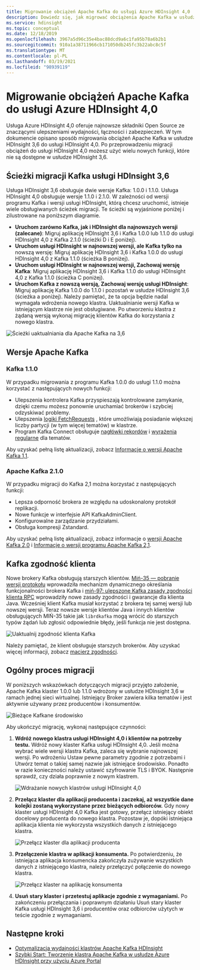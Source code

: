```yaml
---
title: Migrowanie obciążeń Apache Kafka do usługi Azure HDInsight 4,0
description: Dowiedz się, jak migrować obciążenia Apache Kafka w usłudze HDInsight 3,6 do usługi HDInsight 4,0.
ms.service: hdinsight
ms.topic: conceptual
ms.date: 12/18/2019
ms.openlocfilehash: 3967a5d96c35e4bac88dcd9a6c1fa95b78a6b2b1
ms.sourcegitcommit: 910a1a38711966cb171050db245fc3b22abc8c5f
ms.translationtype: MT
ms.contentlocale: pl-PL
ms.lasthandoff: 03/19/2021
ms.locfileid: "98939119"
---
```

# <a name="migrate-apache-kafka-workloads-to-azure-hdinsight-40"></a>Migrowanie obciążeń Apache Kafka do usługi Azure HDInsight 4,0

Usługa Azure HDInsight 4,0 oferuje najnowsze składniki Open Source ze znaczącymi ulepszeniami wydajności, łączności i zabezpieczeń. W tym dokumencie opisano sposób migrowania obciążeń Apache Kafka w usłudze HDInsight 3,6 do usługi HDInsight 4,0. Po przeprowadzeniu migracji obciążeń do usługi HDInsight 4,0 możesz użyć wielu nowych funkcji, które nie są dostępne w usłudze HDInsight 3,6.

## <a name="hdinsight-36-kafka-migration-paths"></a>Ścieżki migracji Kafka usługi HDInsight 3,6

Usługa HDInsight 3,6 obsługuje dwie wersje Kafka: 1.0.0 i 1.1.0. Usługa HDInsight 4,0 obsługuje wersje 1.1.0 i 2.1.0. W zależności od wersji programu Kafka i wersji usługi HDInsight, którą chcesz uruchomić, istnieje wiele obsługiwanych ścieżek migracji. Te ścieżki są wyjaśnione poniżej i zilustrowane na poniższym diagramie.

* **Uruchom zarówno Kafka, jak i HDInsight dla najnowszych wersji (zalecane)**: Migruj aplikację HDInsight 3,6 i Kafka 1.0.0 lub 1.1.0 do usługi HDInsight 4,0 z Kafka 2.1.0 (ścieżki D i E poniżej).
* **Uruchom usługi HDInsight w najnowszej wersji, ale Kafka tylko na** nowszą wersję: Migruj aplikację HDInsight 3,6 i Kafka 1.0.0 do usługi HDInsight 4,0 z Kafka 1.1.0 (ścieżka B poniżej).
* **Uruchom usługi HDInsight w najnowszej wersji, Zachowaj wersję Kafka**: Migruj aplikację HDInsight 3,6 i Kafka 1.1.0 do usługi HDInsight 4,0 z Kafka 1.1.0 (ścieżka C poniżej).
* **Uruchom Kafka z nowszą wersją, Zachowaj wersję usługi HDInsight**: Migruj aplikację Kafka 1.0.0 do 1.1.0 i pozostań w usłudze HDInsight 3,6 (ścieżka a poniżej). Należy pamiętać, że ta opcja będzie nadal wymagała wdrożenia nowego klastra. Uaktualnianie wersji Kafka w istniejącym klastrze nie jest obsługiwane. Po utworzeniu klastra z żądaną wersją wykonaj migrację klientów Kafka do korzystania z nowego klastra.

![Ścieżki uaktualniania dla Apache Kafka na 3,6](./media/upgrade-threesix-to-four/apache-kafka-upgrade-path.png)

## <a name="apache-kafka-versions"></a>Wersje Apache Kafka

### <a name="kafka-110"></a>Kafka 1.1.0
  
W przypadku migrowania z programu Kafka 1.0.0 do usługi 1.1.0 można korzystać z następujących nowych funkcji:

* Ulepszenia kontrolera Kafka przyspieszają kontrolowane zamykanie, dzięki czemu możesz ponownie uruchamiać brokerów i szybciej odzyskiwać problemy. 
* Ulepszenia [logiki FetchRequests](https://issues.apache.org/jira/browse/KAFKA-6254) , które umożliwiają posiadanie większej liczby partycji (w tym więcej tematów) w klastrze. 
* Program Kafka Connect obsługuje [nagłówki rekordów](https://issues.apache.org/jira/browse/KAFKA-5142) i [wyrażenia regularne](https://issues.apache.org/jira/browse/KAFKA-3073) dla tematów. 

Aby uzyskać pełną listę aktualizacji, zobacz [Informacje o wersji Apache Kafka 1,1](https://archive.apache.org/dist/kafka/1.1.0/RELEASE_NOTES.html).

### <a name="apache-kafka-210"></a>Apache Kafka 2.1.0

W przypadku migracji do Kafka 2,1 można korzystać z następujących funkcji:

* Lepsza odporność brokera ze względu na udoskonalony protokół replikacji.
* Nowe funkcje w interfejsie API KafkaAdminClient.
* Konfigurowalne zarządzanie przydziałami.
* Obsługa kompresji Zstandard.

Aby uzyskać pełną listę aktualizacji, zobacz informacje o [wersji Apache Kafka 2,0](https://archive.apache.org/dist/kafka/2.0.0/RELEASE_NOTES.html) i [Informacje o wersji programu Apache Kafka 2,1](https://archive.apache.org/dist/kafka/2.1.0/RELEASE_NOTES.html).

## <a name="kafka-client-compatibility"></a>Kafka zgodność klienta

Nowe brokery Kafka obsługują starszych klientów. [Miń-35 — pobranie wersji protokołu](https://cwiki.apache.org/confluence/display/KAFKA/KIP-35+-+Retrieving+protocol+version) wprowadziła mechanizm dynamicznego określania funkcjonalności brokera Kafka i [miń-97: ulepszone Kafka zasady zgodności klienta RPC](https://cwiki.apache.org/confluence/display/KAFKA/KIP-97%3A+Improved+Kafka+Client+RPC+Compatibility+Policy) wprowadziły nowe zasady zgodności i gwarancje dla klienta Java. Wcześniej klient Kafka musiał korzystać z brokera tej samej wersji lub nowszej wersji. Teraz nowsze wersje klientów Java i innych klientów obsługujących MIŃ-35 takie jak `librdkafka` mogą wrócić do starszych typów żądań lub zgłosić odpowiednie błędy, jeśli funkcja nie jest dostępna.

![Uaktualnij zgodność klienta Kafka](./media/upgrade-threesix-to-four/apache-kafka-client-compatibility.png)

Należy pamiętać, że klient obsługuje starszych brokerów.  Aby uzyskać więcej informacji, zobacz [macierz zgodności](https://cwiki.apache.org/confluence/display/KAFKA/Compatibility+Matrix).

## <a name="general-migration-process"></a>Ogólny proces migracji

W poniższych wskazówkach dotyczących migracji przyjęto założenie, Apache Kafka klaster 1.0.0 lub 1.1.0 wdrożony w usłudze HDInsight 3,6 w ramach jednej sieci wirtualnej. Istniejący Broker zawiera kilka tematów i jest aktywnie używany przez producentów i konsumentów.

![Bieżące Kafkane środowisko](./media/upgrade-threesix-to-four/apache-kafka-presumed-environment.png)

Aby ukończyć migrację, wykonaj następujące czynności:

1. **Wdróż nowego klastra usługi HDInsight 4,0 i klientów na potrzeby testu.** Wdróż nowy klaster Kafka usługi HDInsight 4,0. Jeśli można wybrać wiele wersji klastra Kafka, zaleca się wybranie najnowszej wersji. Po wdrożeniu Ustaw pewne parametry zgodnie z potrzebami i Utwórz temat o takiej samej nazwie jak istniejące środowisko. Ponadto w razie konieczności należy ustawić szyfrowanie TLS i BYOK. Następnie sprawdź, czy działa poprawnie z nowym klastrem.

    ![Wdrażanie nowych klastrów usługi HDInsight 4,0](./media/upgrade-threesix-to-four/deploy-new-hdinsight-clusters.png)

1. **Przełącz klaster dla aplikacji producenta i zaczekaj, aż wszystkie dane kolejki zostaną wykorzystane przez bieżących odbiorców.** Gdy nowy klaster usługi HDInsight 4,0 Kafka jest gotowy, przełącz istniejący obiekt docelowy producenta do nowego klastra. Pozostaw je, dopóki istniejąca aplikacja klienta nie wykorzysta wszystkich danych z istniejącego klastra.

    ![Przełącz klaster dla aplikacji producenta](./media/upgrade-threesix-to-four/switch-cluster-producer-app.png)

1. **Przełączenie klastra w aplikacji konsumenta.** Po potwierdzeniu, że istniejąca aplikacja konsumencka zakończyła zużywanie wszystkich danych z istniejącego klastra, należy przełączyć połączenie do nowego klastra.

    ![Przełącz klaster na aplikację konsumenta](./media/upgrade-threesix-to-four/switch-cluster-consumer-app.png)

1. **Usuń stary klaster i przetestuj aplikacje zgodnie z wymaganiami.** Po zakończeniu przełączania i poprawnym działaniu Usuń stary klaster Kafka usługi HDInsight 3,6 i producentów oraz odbiorców użytych w teście zgodnie z wymaganiami.

## <a name="next-steps"></a>Następne kroki

* [Optymalizacja wydajności klastrów Apache Kafka HDInsight](apache-kafka-performance-tuning.md)
* [Szybki Start: Tworzenie klastra Apache Kafka w usłudze Azure HDInsight przy użyciu Azure Portal](apache-kafka-get-started.md)
